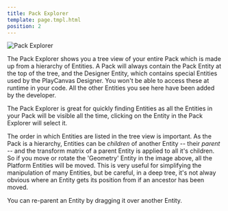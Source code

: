 ```yaml
---
title: Pack Explorer
template: page.tmpl.html
position: 2
---
```


![Pack Explorer][1]

The Pack Explorer shows you a tree view of your entire Pack which is made up from a hierarchy of Entities. A Pack will always contain the Pack Entity at the top of the tree, and the Designer Entity, which contains special Entities used by the PlayCanvas Designer. You won't be able to access these at runtime in your code. All the other Entities you see here have been added by the developer.

The Pack Explorer is great for quickly finding Entities as all the Entities in your Pack will be visible all the time, clicking on the Entity in the Pack Explorer will select it.

The order in which Entities are listed in the tree view is important. As the Pack is a hierarchy, Entities can be *children* of another Entity -- their *parent* -- and the transform matrix of a parent Entity is applied to all it's children. So if you move or rotate the 'Geometry' Entity in the image above, all the Platform Entities will be moved. This is very useful for simplifying the manipulation of many Entities, but be careful, in a deep tree,
it's not alway obvious where an Entity gets its position from if an ancestor has been moved.

You can re-parent an Entity by dragging it over another Entity.

[1]: /images/platform/pack_explorer.png "Explore packs to discover their secrets"

